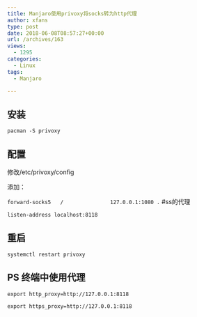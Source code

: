 ```yaml
---
title: Manjaro使用privoxy将socks转为http代理
author: xfans
type: post
date: 2018-06-08T08:57:27+00:00
url: /archives/163
views:
  - 1295
categories:
  - Linux
tags:
  - Manjaro

---
```

## 安装

`pacman -S privoxy`

## 配置

修改/etc/privoxy/config

添加：

`forward-socks5   /               127.0.0.1:1080 .` #ss的代理

`listen-address localhost:8118`

## 重启

`systemctl restart privoxy`

## PS 终端中使用代理

`export http_proxy=http://127.0.0.1:8118`

`export https_proxy=http://127.0.0.1:8118`